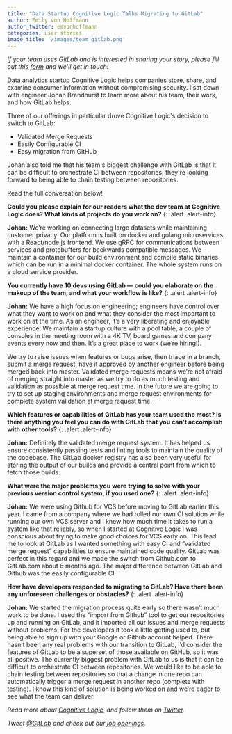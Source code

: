 ```yaml
---
title: "Data Startup Cognitive Logic Talks Migrating to GitLab"
author: Emily von Hoffmann
author_twitter: emvonhoffmann
categories: user stories
image_title: '/images/team_gitlab.png'
---
```



*If your team uses GitLab and is interested in sharing your story, please fill out this [form]( https://docs.google.com/a/gitlab.com/forms/d/1K8ZTS1QvSSPos6mVh1ol8ZyagInYctX3fb9eglzeK70/edit)  and we’ll get in touch!*

Data analytics startup [Cognitive Logic](http://www.cognitivelogic.com/) helps companies store, share, and examine consumer information without compromising security. I sat down with engineer Johan Brandhurst to learn more about his team, their work, and how GitLab helps. 

Three of our offerings in particular drove Cognitive Logic's decision to switch to GitLab:

* Validated Merge Requests
* Easily Configurable CI
* Easy migration from GitHub

Johan also told me that his team's biggest challenge with GitLab is that it can be difficult to orchestrate CI between repositories; they're looking forward to being able to chain testing between repositories. 

Read the full conversation below!

<!-- more -->

**Could you please explain for our readers what the dev team at Cognitive Logic does? What kinds of projects do you work on?**
{: .alert .alert-info}

**Johan:** We’re working on connecting large datasets while maintaining customer privacy. Our platform is built on docker and golang microservices with a React/node.js frontend. We use gRPC for communications between services and protobuffers for backwards compatible messages. We maintain a container for our build environment and compile static binaries which can be run in a minimal docker container. The whole system runs on a cloud service provider.

**You currently have 10 devs using GitLab — could you elaborate on the makeup of the team, and what your workflow is like?**
{: .alert .alert-info}

**Johan:** We have a high focus on engineering; engineers have control over what they want to work on and what they consider the most important to work on at the time. As an engineer, it’s a very liberating and enjoyable experience. We maintain a startup culture with a pool table, a couple of consoles in the meeting room with a 4K TV, board games and company events every now and then. It’s a great place to work (we’re hiring!).

We try to raise issues when features or bugs arise, then triage in a branch, submit a merge request, have it approved by another engineer before being merged back into master. Validated merge requests means we’re not afraid of merging straight into master as we try to do as much testing and validation as possible at merge request time. In the future we are going to try to set up staging environments and merge request environments for complete system validation at merge request time.

**Which features or capabilities of GitLab has your team used the most? Is there anything you feel you can do with GitLab that you can't accomplish with other tools?**
{: .alert .alert-info}

**Johan:** Definitely the validated merge request system. It has helped us ensure consistently passing tests and linting tools to maintain the quality of the codebase. The GitLab docker registry has also been very useful for storing the output of our builds and provide a central point from which to fetch those builds.

**What were the major problems you were trying to solve with your previous version control system, if you used one?**
{: .alert .alert-info}

**Johan:** We were using Github for VCS before moving to GitLab earlier this year. I came from a company where we had rolled our own CI solution while running our own VCS server and I knew how much time it takes to run a system like that reliably, so when I started at Cognitive Logic I was conscious about trying to make good choices for VCS early on. This lead me to look at GitLab as I wanted something with easy CI and “validated merge request” capabilities to ensure maintained code quality. GitLab was perfect in this regard and we made the switch from Github.com to GitLab.com about 6 months ago. The major difference between GitLab and Github was the easily configurable CI.

**How have developers responded to migrating to GitLab? Have there been any unforeseen challenges or obstacles?**
{: .alert .alert-info}

**Johan:** We started the migration process quite early so there wasn’t much work to be done. I used the “import from Github” tool to get our repositories up and running on GitLab, and it imported all our issues and merge requests without problems. For the developers it took a little getting used to, but being able to sign up with your Google or Github account helped. There hasn’t been any real problems with our transition to GitLab, I’d consider the features of GitLab to be a superset of those available on GitHub, so it was all positive. The currently biggest problem with GitLab to us is that it can be difficult to orchestrate CI between repositories. We would like to be able to chain testing between repositories so that a change in one repo can automatically trigger a merge request in another repo (complete with testing). I know this kind of solution is being worked on and we’re eager to see what the team can deliver.


_Read more about [Cognitive Logic](http://www.cognitivelogic.com/), and follow them on [Twitter](https://twitter.com/cognitivelogic)._ 

_Tweet [@GitLab](https://twitter.com/gitlab) and check out our [job openings](https://about.gitlab.com/jobs/)._ 

